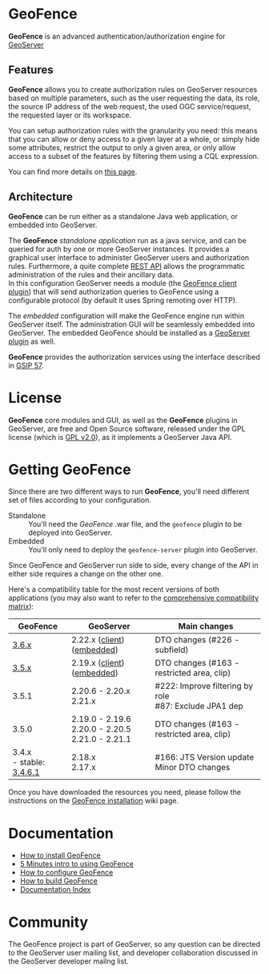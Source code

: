 GeoFence
==================================================

**GeoFence** is an advanced authentication/authorization engine for [GeoServer](http://www.geoserver.org) 

Features
--------------------------------------------------

**GeoFence** allows you to create authorization rules on GeoServer resources based on multiple parameters, such as the user requesting the data, its role, the source IP address of the web request, the used OGC service/request, the requested layer or its workspace.

You can setup authorization rules with the granularity you need: this means that you can allow or deny access to a given layer at a whole, or simply hide some attributes, restrict the output to only a given area, or only allow access to a subset of the features by filtering them using a CQL expression. 

You can find more details on [this page](https://github.com/geoserver/geofence/wiki/Main-concepts#rules).

Architecture
--------------------------------------------------

**GeoFence** can be run either as a standalone Java web application, or embedded into GeoServer.

The **GeoFence** *standalone application* run as a java service, and can be queried for auth by one or more GeoServer instances.
It provides a graphical user interface to administer GeoServer users and authorization rules. 
Furthermore, a quite complete [REST API](https://github.com/geoserver/geofence/wiki/REST-API) allows the programmatic administration of the rules and their ancillary data.  
In this configuration GeoServer needs a module (the [GeoFence client plugin](https://github.com/geoserver/geoserver/tree/main/src/extension/geofence/geofence)) that will send authorization queries to GeoFence using a configurable protocol (by default it uses Spring remoting over HTTP).

The *embedded* configuration will make the GeoFence engine run within GeoServer itself. The administration GUI will be seamlessly embedded into GeoServer. The embedded GeoFence should be installed as a [GeoServer plugin](https://github.com/geoserver/geoserver/tree/main/src/extension/geofence/geofence-server) as well.

**GeoFence** provides the authorization services using the interface described in [GSIP 57](http://geoserver.org/display/GEOS/GSIP+57+-+Improving+GeoServer+authorization+framework).


License
==================================================

**GeoFence** core modules and GUI, as well as the **GeoFence** plugins in GeoServer, are free and Open Source software, released under the GPL license (which is [GPL v2.0](http://www.gnu.org/licenses/old-licenses/gpl-2.0.html)), as it implements a GeoServer Java API.


Getting GeoFence
==================================================

Since there are two different ways to run **GeoFence**, you'll need different set of files according to your configuration.

<dl>
  <dt>Standalone</dt>
  <dd>You'll need the <em>GeoFence</em> .war file, and the <code>geofence</code> plugin to be deployed into GeoServer.</dd>

  <dt>Embedded</dt>
  <dd>You'll only need to deploy the <code>geofence-server</code> plugin into GeoServer.</dd>
</dl>


Since GeoFence and GeoServer run side to side, every change of the API in either side requires a change on the other one.

Here's a compatibility table for the most recent versions of both applications (you may also want to refer to the [comprehensive compatibility matrix](https://github.com/geoserver/geofence/wiki/GS-GF-Compatibility-matrix)):

| GeoFence         | GeoServer  |   Main changes                        |
|------------------|------------|---------------------------------------|
| [3.6.x][3.6.x]   | 2.22.x ([client][2.22_client]) ([embedded][2.22_embedded]) | DTO changes (#226 - subfield) |
| [3.5.x][3.5.x]   | 2.19.x ([client][2.19_client]) ([embedded][2.19_embedded]) | DTO changes (#163 - restricted area, clip) |
| 3.5.1 | 2.20.6 - 2.20.x <br/> 2.21.x| #222: Improve filtering by role <br/> #87: Exclude JPA1 dep |
| 3.5.0 | 2.19.0 - 2.19.6 <br/> 2.20.0 - 2.20.5 <br/> 2.21.0 - 2.21.1| DTO changes (#163 - restricted area, clip) |
| 3.4.x<br/>- stable: [3.4.6.1] | 2.18.x <br/> 2.17.x | #166: JTS Version update <br/> Minor DTO changes |

[3.6.x]: https://build.geoserver.org/geofence/nightly/3.6.x/geofence-3.6.x-latest-war.zip
[3.5.x]: https://build.geoserver.org/geofence/nightly/3.5.x/geofence-3.5.x-latest-war.zip
[3.4.x]: https://build.geoserver.org/geofence/3.4.x/geofence-3.4.x-latest-war.zip
[3.4.6]: https://github.com/geoserver/geofence/releases/download/v3.4.6/geofence.war
[3.4.6.1]: https://github.com/geoserver/geofence/releases/download/v3.4.6.1/geofence.war


[2.22_client]:   https://build.geoserver.org/geoserver/2.22.x/ext-latest/geoserver-2.22-SNAPSHOT-geofence-plugin.zip
[2.22_embedded]: https://build.geoserver.org/geoserver/2.22.x/ext-latest/geoserver-2.22-SNAPSHOT-geofence-server-plugin.zip
[2.19_client]:   https://build.geoserver.org/geoserver/2.19.x/ext-latest/geoserver-2.19-SNAPSHOT-geofence-plugin.zip
[2.19_embedded]: https://build.geoserver.org/geoserver/2.19.x/ext-latest/geoserver-2.19-SNAPSHOT-geofence-server-plugin.zip

Once you have downloaded the resources you need, please follow the instructions on the [GeoFence installation](https://github.com/geoserver/geofence/wiki/GeoFence-installation) wiki page.


Documentation
==================================================
* [How to install GeoFence](https://github.com/geoserver/geofence/wiki/GeoFence-installation)
* [5 Minutes intro to using GeoFence](https://github.com/geoserver/geofence/wiki/First-steps)
* [How to configure GeoFence](https://github.com/geoserver/geofence/wiki/GeoFence-configuration)
* [How to build GeoFence](https://github.com/geoserver/geofence/wiki/Building-instructions)
* [Documentation Index](https://github.com/geoserver/geofence/wiki/Documentation-index)

Community
==================================================
The GeoFence project is part of GeoServer, so any question can be directed to the GeoServer user mailing list, and developer collaboration discussed in the GeoServer developer mailng list. 
